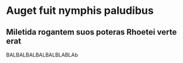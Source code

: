 # Auget fuit nymphis paludibus

## Miletida rogantem suos poteras Rhoetei verte erat

BALBALBALBALBALBLABLAb